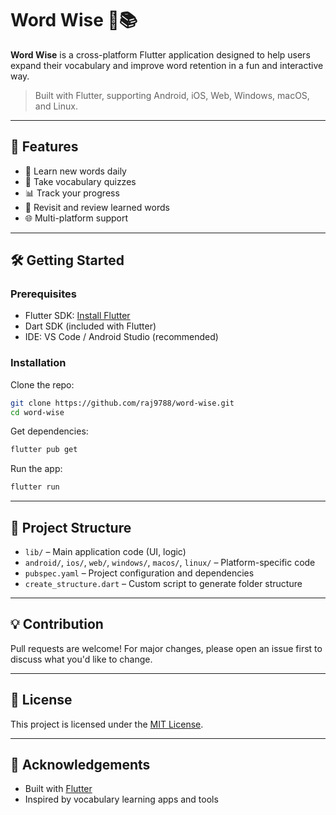 # Word Wise 🧠📚

**Word Wise** is a cross-platform Flutter application designed to help users expand their vocabulary and improve word retention in a fun and interactive way.

> Built with Flutter, supporting Android, iOS, Web, Windows, macOS, and Linux.

---

## 🚀 Features

- 📖 Learn new words daily  
- 🧪 Take vocabulary quizzes  
- 📊 Track your progress  
- 🔁 Revisit and review learned words  
- 🌐 Multi-platform support  

---

## 🛠️ Getting Started

### Prerequisites

- Flutter SDK: [Install Flutter](https://flutter.dev/docs/get-started/install)
- Dart SDK (included with Flutter)
- IDE: VS Code / Android Studio (recommended)

### Installation

Clone the repo:

```bash
git clone https://github.com/raj9788/word-wise.git
cd word-wise
```

Get dependencies:

```bash
flutter pub get
```

Run the app:

```bash
flutter run
```

---

## 📂 Project Structure

- `lib/` – Main application code (UI, logic)
- `android/`, `ios/`, `web/`, `windows/`, `macos/`, `linux/` – Platform-specific code
- `pubspec.yaml` – Project configuration and dependencies
- `create_structure.dart` – Custom script to generate folder structure

---

## 💡 Contribution

Pull requests are welcome! For major changes, please open an issue first to discuss what you'd like to change.

---

## 📄 License

This project is licensed under the [MIT License](LICENSE).

---

## 🙌 Acknowledgements

- Built with [Flutter](https://flutter.dev/)
- Inspired by vocabulary learning apps and tools
